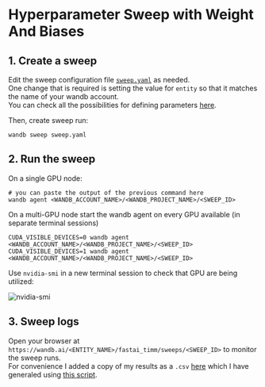 # Hyperparameter Sweep with Weight And Biases

## 1. Create a sweep

Edit the sweep configuration file [`sweep.yaml`](../sweep.yaml) as needed.  
One change that is required is setting the value for `entity` so that it matches the name of your wandb account.  
You can check all the possibilities for defining parameters [here](https://docs.wandb.ai/guides/sweeps/configuration).

Then, create sweep run:
```
wandb sweep sweep.yaml
```

## 2. Run the sweep

On a single GPU node: 
```
# you can paste the output of the previous command here
wandb agent <WANDB_ACCOUNT_NAME>/<WANDB_PROJECT_NAME>/<SWEEP_ID>
```

On a multi-GPU node start the wandb agent on every GPU available (in separate terminal sessions)
```
CUDA_VISIBLE_DEVICES=0 wandb agent <WANDB_ACCOUNT_NAME>/<WANDB_PROJECT_NAME>/<SWEEP_ID>
CUDA_VISIBLE_DEVICES=1 wandb agent <WANDB_ACCOUNT_NAME>/<WANDB_PROJECT_NAME>/<SWEEP_ID>
```
Use `nvidia-smi` in a new terminal session to check that GPU are being utilized:

![nvidia-smi](https://user-images.githubusercontent.com/14501798/178612648-b914e9a5-3aee-4cba-b947-53fb2ebf938d.png)

## 3. Sweep logs

Open your browser at `https://wandb.ai/<ENTITY_NAME>/fastai_timm/sweeps/<SWEEP_ID>` to monitor the sweep runs.  
For convenience I added a copy of my results as a `.csv` [here](https://gist.github.com/ee80a6df08591cf51924beb9b2ee3b7c) which I have generaled using [this script](../save_sweep_data.ipynb).
